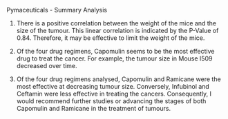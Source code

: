 Pymaceuticals - Summary Analysis

1. There is a positive correlation between the weight of the mice and the size of the tumour. This linear correlation is indicated by the P-Value of 0.84. Therefore, it may be effective to limit the weight of the mice.

2. Of the four drug regimens, Capomulin seems to be the most effective drug to treat the cancer. For example, the tumour size in Mouse I509 decreased over time.

3. Of the four drug regimens analysed, Capomulin and Ramicane were the most effective at decreasing tumour size. Conversely, Infubinol and Ceftamin were less effective in treating the cancers. Consequently, I would recommend further studies or advancing the stages of both Capomulin and Ramicane in the treatment of tumours.
